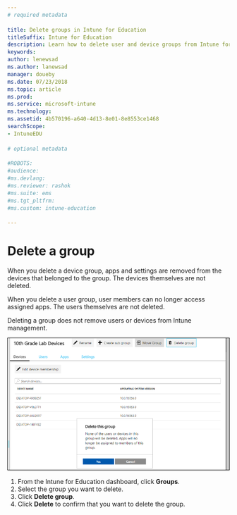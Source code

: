 ```yaml
---
# required metadata

title: Delete groups in Intune for Education
titleSuffix: Intune for Education
description: Learn how to delete user and device groups from Intune for Education
keywords:
author: lenewsad
ms.author: lanewsad
manager: doueby
ms.date: 07/23/2018
ms.topic: article
ms.prod:
ms.service: microsoft-intune
ms.technology:
ms.assetid: 4b570196-a640-4d13-8e01-8e8553ce1468
searchScope:
- IntuneEDU

# optional metadata

#ROBOTS:
#audience:
#ms.devlang:
#ms.reviewer: rashok
#ms.suite: ems
#ms.tgt_pltfrm:
#ms.custom: intune-education

---
```


# Delete a group  

When you delete a device group, apps and settings are removed from the devices that belonged to the group. The devices themselves are not deleted. 

When you delete a user group, user members can no longer access assigned apps. The users themselves are not deleted.

Deleting a group does not remove users or devices from Intune management.

  ![Delete groups buttons encircled in red](./media/groups-011-delete-groups.png)

1.	From the Intune for Education dashboard, click **Groups**.  
1. Select the group you want to delete.
2. Click **Delete group**. 
3. Click **Delete** to confirm that you want to delete the group.


